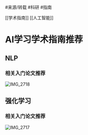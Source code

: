 
#来源/转载 
#科研 
#指南 


[[学术指南]]
[[人工智能]]

# AI学习学术指南推荐

## NLP



### 相关入门论文推荐



![IMG_2718](IMG_2718.PNG)



## 强化学习



### 相关入门论文推荐



![IMG_2717](IMG_2717.JPG)

